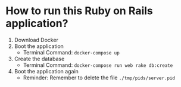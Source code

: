 # How to run this Ruby on Rails application?
1. Download Docker
2. Boot the application
    - Terminal Command: `docker-compose up`
3. Create the database
    - Terminal Command:  `docker-compose run web rake db:create`
4. Boot the application again
    - Reminder: Remember to delete the file `./tmp/pids/server.pid`
